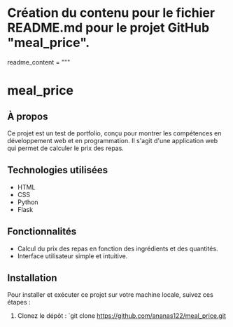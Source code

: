 # Création du contenu pour le fichier README.md pour le projet GitHub "meal_price".

readme_content = """
# meal_price

## À propos
Ce projet est un test de portfolio, conçu pour montrer les compétences en développement web et en programmation. Il s'agit d'une application web qui permet de calculer le prix des repas.

## Technologies utilisées
- HTML
- CSS
- Python
- Flask

## Fonctionnalités
- Calcul du prix des repas en fonction des ingrédients et des quantités.
- Interface utilisateur simple et intuitive.

## Installation
Pour installer et exécuter ce projet sur votre machine locale, suivez ces étapes :

1. Clonez le dépôt : `git clone https://github.com/ananas122/meal_price.git
